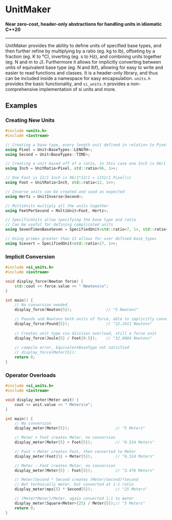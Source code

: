 # UnitMaker
#### Near zero-cost, header-only abstractions for handling units in idiomatic C\++20
-----
UnitMaker provides the ability to define units of specified base types, and then further refine by multiplying by a ratio (eg. kg to lb), offseting by a fraction (eg. K to &deg;C), inverting (eg. s to Hz), and combining units together (eg. N and m to J). Furthermore it allows for implicitly converting between untis of equivalent base type (eg. N and lbf), allowing for easy to write and easier to read functions and classes. It is a header-only library, and thus can be included inside a namespace for easy encapsulation. ```units.h``` provides the basic functionality, and ```si_units.h``` provides a non-comprehensive implementation of si units and more.

## Examples
### Creating New Units
```c++
#include <units.h>
#include <iostream>

// Creating a base type, every length unit defined in relation to Pixel
using Pixel = Unit<BaseTypes::LENGTH>;
using Second = Unit<BaseTypes::TIME>;

// Creating a unit based off of a ratio, in this case one Inch is 96/1 Pixel(s)
using Inch = UnitRatio<Pixel, std::ratio<96, 1>>;

// One Foot is 12/1 Inch is 96/1*12/1 = 1152/1 Pixel(s)
using Foot = UnitRatio<Inch, std::ratio<12, 1>>;

// Inverse units can be created and used as expected
using Hertz = UnitInverse<Second>;

// MultiUnits multiply all the units together
using FeetPerSecond = MultiUnit<Foot, Hertz>;

// SpecificUnits allow specifying the base type and ratio
// Can be useful for defining complicated units
using SevenTimesBaseSeven = SpecifiedUnit<std::ratio<7, 1>, std::ratio<7, 1>>;

// Using primes greater than 13 allows for user defined base_types
using Sievert = SpecifiedUnit<std::ratio<17, 1>>;
```

### Implicit Conversion
```c++
#include <si_units.h>
#include <iostream>

void display_force(Newton force) {
    std::cout << force.value << " Newtons\n";
}

int main() {
    // No conversion needed
    display_force(Newton{5});               // "5 Newtons"

    // Pounds and Newtons both units of force, able to implicitly convert
    display_force(Pound{5});                // "22.2411 Newtons"
    
    // Creates unit type via division overload, still a force unit
    display_force(Joule{5} / Foot{0.5});    // "32.8084 Newtons"
    
    // compile error, EquivalentBaseType not satisfied
    // display_force(Meter{5});
    return 0;
}
```

### Operator Overloads

```c++
#include <si_units.h>
#include <iostream>

void display_meter(Meter unit) {
    cout << unit.value << " Meters\n";
}

int main() {
    // No conversion
    display_meter(Meter{5});                    // "5 Meters"

    // Meter + Foot creates Meter, no conversion
    display_meter(Meter{5} + Foot{5});          // "6.524 Meters"

    // Foot + Meter creates Foot, then converted to Meter
    display_meter(Foot{5} + Meter{5});          // "6.524 Meters"

    // Meter - Foot creates Meter, no conversion
    display_meter(Meter{5} - Foot{5});          // "3.476 Meters"

    // Meter/Second * Second creates (Meter/Second)*Second
    // Not technically meter, but converted at 1:1 ratio
    display_meter(mps{5} * Second{5});          // "25 Meters"

    // (Meter*Meter)/Meter, again converted 1:1 to meter
    display_meter(Square<Meter>{25} / Meter{5});// "5 Meters"
    return 0;
}
```